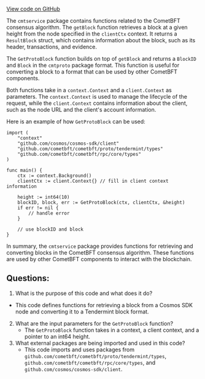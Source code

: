 [View code on GitHub](https://github.com/cosmos/cosmos-sdk.git/client/grpc/cmtservice/block.go)

The `cmtservice` package contains functions related to the CometBFT consensus algorithm. The `getBlock` function retrieves a block at a given height from the node specified in the `clientCtx` context. It returns a `ResultBlock` struct, which contains information about the block, such as its header, transactions, and evidence.

The `GetProtoBlock` function builds on top of `getBlock` and returns a `BlockID` and `Block` in the `cmtproto` package format. This function is useful for converting a block to a format that can be used by other CometBFT components. 

Both functions take in a `context.Context` and a `client.Context` as parameters. The `context.Context` is used to manage the lifecycle of the request, while the `client.Context` contains information about the client, such as the node URL and the client's account information.

Here is an example of how `GetProtoBlock` can be used:

```
import (
    "context"
    "github.com/cosmos/cosmos-sdk/client"
    "github.com/cometbft/cometbft/proto/tendermint/types"
    "github.com/cometbft/cometbft/rpc/core/types"
)

func main() {
    ctx := context.Background()
    clientCtx := client.Context{} // fill in client context information

    height := int64(10)
    blockID, block, err := GetProtoBlock(ctx, clientCtx, &height)
    if err != nil {
        // handle error
    }

    // use blockID and block
}
```

In summary, the `cmtservice` package provides functions for retrieving and converting blocks in the CometBFT consensus algorithm. These functions are used by other CometBFT components to interact with the blockchain.
## Questions: 
 1. What is the purpose of this code and what does it do?
   - This code defines functions for retrieving a block from a Cosmos SDK node and converting it to a Tendermint block format.
2. What are the input parameters for the `GetProtoBlock` function?
   - The `GetProtoBlock` function takes in a context, a client context, and a pointer to an int64 height.
3. What external packages are being imported and used in this code?
   - This code imports and uses packages from `github.com/cometbft/cometbft/proto/tendermint/types`, `github.com/cometbft/cometbft/rpc/core/types`, and `github.com/cosmos/cosmos-sdk/client`.